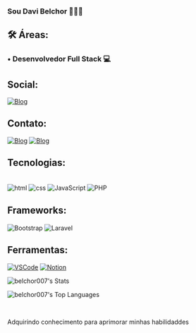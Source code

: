 ### Sou Davi Belchor 🧑🏽‍💻 
 
## 🛠 Áreas:
### • Desenvolvedor Full Stack 💻

## Social:
[![Blog](https://img.shields.io/badge/LinkedIn-0077B5?style=for-the-badge&logo=linkedin&logoColor=white)](https://www.linkedin.com/in/davibelchor/)

## Contato:
[![Blog](https://img.shields.io/badge/Gmail-D14836?style=for-the-badge&logo=gmail&logoColor=white)](mailto:davibelkyor@gmail.com?subject=davibelkyor@gmail.com&body=davibelkyor@gmail.com)
[![Blog](https://img.shields.io/badge/Instagram-E4405F?style=for-the-badge&logo=instagram&logoColor=white)](https://www.instagram.com/devbelchor/)

## Tecnologias:

<div style="display: inline_black"></br>

<img align="center" alt="html" src="https://img.shields.io/badge/HTML-239120?style=for-the-badge&logo=html5&logoColor=white" />
<img align="center" alt="css" src="https://img.shields.io/badge/CSS-239120?&style=for-the-badge&logo=css3&logoColor=white"/>
<img align="center" alt="JavaScript" src="https://img.shields.io/badge/JavaScript-F7DF1E?style=for-the-badge&logo=javascript&logoColor=black" /> 
<img align="center" alt="PHP" src="https://img.shields.io/badge/PHP-777BB4?style=for-the-badge&logo=php&logoColor=white" /> 

## Frameworks:
<img align="center" alt="Bootstrap" src="https://img.shields.io/badge/Bootstrap-563D7C?style=for-the-badge&logo=bootstrap&logoColor=white" /> 
<img align="center" alt="Laravel" src="https://img.shields.io/badge/Laravel-FF2D20?style=for-the-badge&logo=laravel&logoColor=white" /> 

## Ferramentas:

[![VSCode](https://img.shields.io/badge/Visual_Studio_Code-0078D4?style=for-the-badge&logo=visual%20studio%20code&logoColor=white)]()
[![Notion](https://img.shields.io/badge/Notion-000000.svg?style=for-the-badge&logo=Notion&logoColor=white)]()

![belchor007's Stats](https://github-readme-stats.vercel.app/api?username=belchor007&theme=vue-dark&show_icons=true&hide_border=false&count_private=true)

![belchor007's Top Languages](https://github-readme-stats.vercel.app/api/top-langs/?username=belchor007&theme=vue-dark&show_icons=true&hide_border=false&layout=compact)







</div></br>



Adquirindo conhecimento para aprimorar minhas habilidaddes






